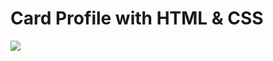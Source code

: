 # Card Profile with HTML & CSS

![](https://i.postimg.cc/mgJfT3jm/Screenshot-at-Apr-05-05-27-22.png)
